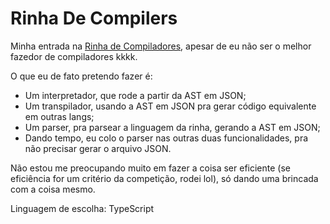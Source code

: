 # Rinha De Compilers

Minha entrada na [Rinha de Compiladores](https://github.com/aripiprazole/rinha-de-compiler),
apesar de eu não ser o melhor fazedor de compiladores kkkk.

O que eu de fato pretendo fazer é:

* Um interpretador, que rode a partir da AST em JSON;
* Um transpilador, usando a AST em JSON pra gerar código equivalente em outras langs;
* Um parser, pra parsear a linguagem da rinha, gerando a AST em JSON;
* Dando tempo, eu colo o parser nas outras duas funcionalidades, pra não precisar gerar o arquivo JSON.

Não estou me preocupando muito em fazer a coisa ser eficiente (se eficiência for um critério da competição, rodei lol), só dando uma brincada com a coisa mesmo.

Linguagem de escolha: TypeScript
